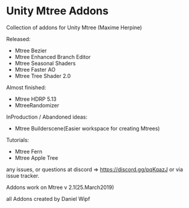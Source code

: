 # Unity Mtree Addons

Collection of addons for Unity Mtree (Maxime Herpine)


Released:
- Mtree Bezier
- Mtree Enhanced Branch Editor
- Mtree Seasonal Shaders
- Mtree Faster AO
- Mtree Tree Shader 2.0

Almost finished:
- Mtree HDRP 5.13
- MtreeRandomizer

InProduction / Abandoned ideas:
- Mtree Builderscene(Easier workspace for creating Mtrees)

Tutorials:
- Mtree Fern
- Mtree Apple Tree

any issues, or questions at discord => https://discord.gg/pqKqazJ or via issue tracker.


Addons work on Mtree v 2.1(25.March2019)


all Addons created by Daniel Wipf
